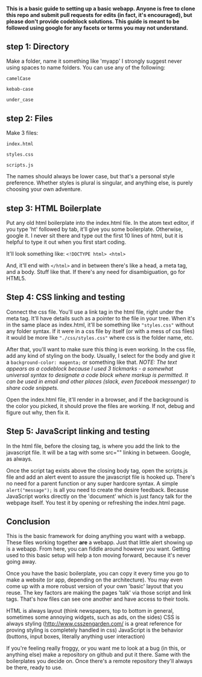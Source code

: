 #### This is a basic guide to setting up a basic webapp. Anyone is free to clone this repo and submit pull requests for edits (in fact, it's encouraged), but please don't provide codeblock solutions. This guide is meant to be followed using google for any facets or terms you may not understand.

## step 1: Directory
  Make a folder, name it something like 'myapp'
  I strongly suggest never using spaces to name folders. You can use any of the following:

  ```camelCase```

  ```kebab-case```

  ```under_case```

## step 2: Files
  Make 3 files:

    index.html

    styles.css

    scripts.js

  The names should always be lower case, but that's a personal style preference. Whether styles is plural is singular, and anything else, is purely choosing your own adventure.

## step 3: HTML Boilerplate
  Put any old html boilerplate into the index.html file. In the atom text editor, if you type 'ht' followed by tab, it'll give you some boilerplate. Otherwise, google it. I never sit there and type out the first 10 lines of html, but it is helpful to type it out when you first start coding.

  It'll look something like:
    ```<!DOCTYPE html>
    <html>```

  And, it'll end with ```</html>``` and in between there's like a head, a meta tag, and a body. Stuff like that. If there's any need for disambiguation, go for HTML5.

## Step 4: CSS linking and testing

  Connect the css file. You'll use a link tag in the html file, right under the meta tag. It'll have details such as a pointer to the file in your tree. When it's in the same place as index.html, it'll be something like ```"styles.css"``` without any folder syntax. If it were in a css file by itself (or with a mess of css files) it would be more like ```"./css/styles.css"``` where css is the folder name, etc.

  After that, you'll want to make sure this thing is even working. In the css file, add any kind of styling on the body. Usually, I select for the body and give it a ```background-color: magenta;``` or something like that. *NOTE: The text appears as a codeblock because I used 3 tickmarks - a somewhat universal syntax to designate a code block where markup is permitted. It can be used in email and other places (slack, even facebook messenger) to share code snippets.*

  Open the index.html file, it'll render in a browser, and if the background is the color you picked, it should prove the files are working. If not, debug and figure out why, then fix it.

## Step 5: JavaScript linking and testing

  In the html file, before the closing </body> tag, is where you add the link to the javascript file. It will be a <script> tag with a closing </script> tag with some src="" linking in between. Google, as always.

  Once the script tag exists above the closing body tag, open the scripts.js file and add an alert event to assure the javascript file is hooked up. There's no need for a parent function or any super hardcore syntax. A simple ```alert("message");``` is all you need to create the desire feedback. Because JavaScript works directly on the 'document' which is just fancy talk for the webpage itself. You test it by opening or refreshing the index.html page.


## Conclusion

This is the basic framework for doing anything you want with a webapp. These files working together **are** a webapp. Just that little alert showing up is a webapp. From here, you can fiddle around however you want. Getting used to this basic setup will help a ton moving forward, because it's never going away.

Once you have the basic boilerplate, you can copy it every time you go to make a website (or app, depending on the architecture). You may even come up with a more robust version of your own 'basic' layout that you reuse. The key factors are making the pages 'talk' via those script and link tags. That's how files can see one another and have access to their tools.

HTML is always layout (think newspapers, top to bottom in general, sometimes some annoying widgets, such as ads, on the sides)
CSS is always styling (http://www.csszengarden.com/ is a great reference for proving styling is completely handled in css)
JavaScript is the behavior (buttons, input boxes, literally anything user interaction)

If you're feeling really froggy, or you want me to look at a bug (in this, or anything else) make a repository on github and put it there. Same with the boilerplates you decide on. Once there's a remote repository they'll always be there, ready to use.
